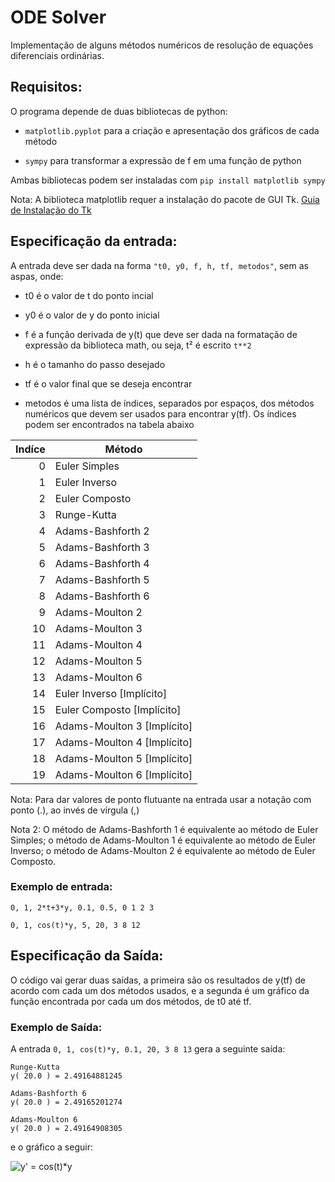 ﻿# ODE Solver

Implementação de alguns métodos numéricos de resolução de equações diferenciais ordinárias.

## Requisitos:

O programa depende de duas bibliotecas de python:

* `matplotlib.pyplot` para a criação e apresentação dos gráficos de cada método

* `sympy` para transformar a expressão de f em uma função de python

Ambas bibliotecas podem ser instaladas com `pip install matplotlib sympy`

Nota: A biblioteca matplotlib requer a instalação do pacote de GUI Tk. [Guia de Instalação do Tk](http://www.tkdocs.com/tutorial/install.html)

## Especificação da entrada:

A entrada deve ser dada na forma `"t0, y0, f, h, tf, metodos"`, sem as aspas, onde:

* t0 é o valor de t do ponto incial

* y0 é o valor de y do ponto inicial

* f é a função derivada de y(t) que deve ser dada na formatação de expressão da biblioteca math, ou seja, t² é escrito `t**2`

* h é o tamanho do passo desejado

* tf é o valor final que se deseja encontrar

* metodos é uma lista de índices, separados por espaços, dos métodos numéricos que devem ser usados para encontrar y(tf). Os índices podem ser encontrados na tabela abaixo

| Indíce | Método                      |
| ------:| --------------------------- |
| 0      | Euler Simples               |
| 1      | Euler Inverso               |
| 2      | Euler Composto              |
| 3      | Runge-Kutta                 |
| 4      | Adams-Bashforth 2           |
| 5      | Adams-Bashforth 3           |
| 6      | Adams-Bashforth 4           |
| 7      | Adams-Bashforth 5           |
| 8      | Adams-Bashforth 6           |
| 9      | Adams-Moulton 2             |
| 10     | Adams-Moulton 3             |
| 11     | Adams-Moulton 4             |
| 12     | Adams-Moulton 5             |
| 13     | Adams-Moulton 6             |
| 14     | Euler Inverso [Implícito]   |
| 15     | Euler Composto [Implícito]  |
| 16     | Adams-Moulton 3 [Implícito] |
| 17     | Adams-Moulton 4 [Implícito] |
| 18     | Adams-Moulton 5 [Implícito] |
| 19     | Adams-Moulton 6 [Implícito] |

Nota: Para dar valores de ponto flutuante na entrada usar a notação com ponto (.), ao invés de vírgula (,)

Nota 2: O método de Adams-Bashforth 1 é equivalente ao método de Euler Simples; o método de Adams-Moulton 1 é equivalente ao método de Euler Inverso; o método de Adams-Moulton 2 é equivalente ao método de Euler Composto.

### Exemplo de entrada:

```0, 1, 2*t+3*y, 0.1, 0.5, 0 1 2 3```

```0, 1, cos(t)*y, 5, 20, 3 8 12```

## Especificação da Saída:

O código vai gerar duas saídas, a primeira são os resultados de y(tf) de acordo com cada um dos métodos usados, e a segunda é um gráfico da função encontrada por cada um dos métodos, de t0 até tf.

### Exemplo de Saída:

A entrada `0, 1, cos(t)*y, 0.1, 20, 3 8 13` gera a seguinte saída:

```
Runge-Kutta
y( 20.0 ) = 2.49164881245

Adams-Bashforth 6
y( 20.0 ) = 2.49165201274

Adams-Moulton 6
y( 20.0 ) = 2.49164908305
```

e o gráfico a seguir:

![y' = cos(t)*y](grafico_exemplo.png)
